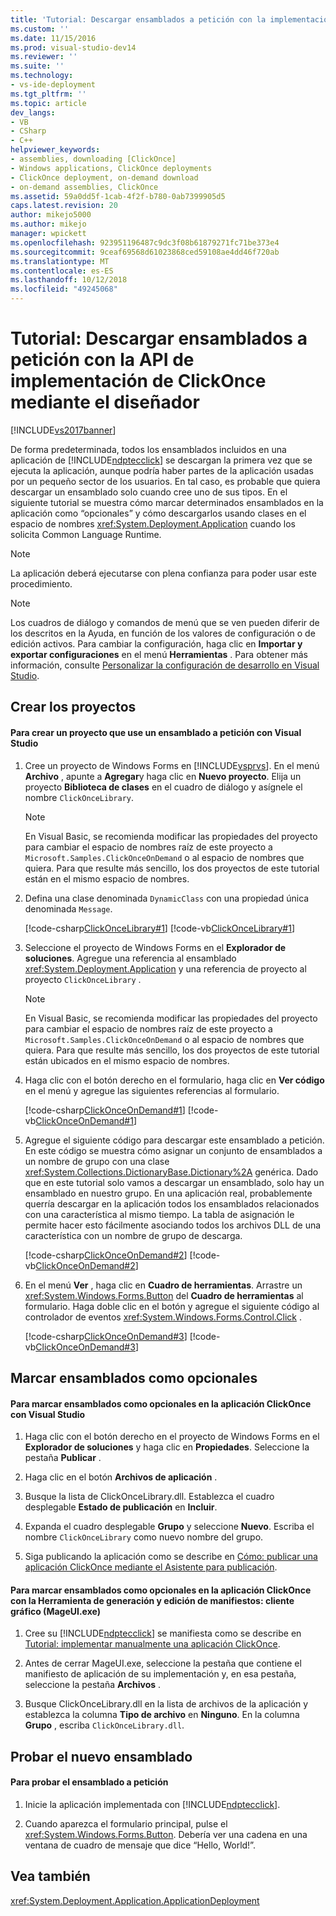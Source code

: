 ```yaml
---
title: 'Tutorial: Descargar ensamblados a petición con la implementación de ClickOnce mediante el Diseñador de API | Microsoft Docs'
ms.custom: ''
ms.date: 11/15/2016
ms.prod: visual-studio-dev14
ms.reviewer: ''
ms.suite: ''
ms.technology:
- vs-ide-deployment
ms.tgt_pltfrm: ''
ms.topic: article
dev_langs:
- VB
- CSharp
- C++
helpviewer_keywords:
- assemblies, downloading [ClickOnce]
- Windows applications, ClickOnce deployments
- ClickOnce deployment, on-demand download
- on-demand assemblies, ClickOnce
ms.assetid: 59a0dd5f-1cab-4f2f-b780-0ab7399905d5
caps.latest.revision: 20
author: mikejo5000
ms.author: mikejo
manager: wpickett
ms.openlocfilehash: 923951196487c9dc3f08b61879271fc71be373e4
ms.sourcegitcommit: 9ceaf69568d61023868ced59108ae4dd46f720ab
ms.translationtype: MT
ms.contentlocale: es-ES
ms.lasthandoff: 10/12/2018
ms.locfileid: "49245068"
---
```

# <a name="walkthrough-downloading-assemblies-on-demand-with-the-clickonce-deployment-api-using-the-designer"></a>Tutorial: Descargar ensamblados a petición con la API de implementación de ClickOnce mediante el diseñador
[!INCLUDE[vs2017banner](../includes/vs2017banner.md)]

De forma predeterminada, todos los ensamblados incluidos en una aplicación de [!INCLUDE[ndptecclick](../includes/ndptecclick-md.md)] se descargan la primera vez que se ejecuta la aplicación, aunque podría haber partes de la aplicación usadas por un pequeño sector de los usuarios. En tal caso, es probable que quiera descargar un ensamblado solo cuando cree uno de sus tipos. En el siguiente tutorial se muestra cómo marcar determinados ensamblados en la aplicación como “opcionales” y cómo descargarlos usando clases en el espacio de nombres <xref:System.Deployment.Application> cuando los solicita Common Language Runtime.  
  
> [!NOTE]
>  La aplicación deberá ejecutarse con plena confianza para poder usar este procedimiento.  
  
> [!NOTE]
>  Los cuadros de diálogo y comandos de menú que se ven pueden diferir de los descritos en la Ayuda, en función de los valores de configuración o de edición activos. Para cambiar la configuración, haga clic en **Importar y exportar configuraciones** en el menú **Herramientas** . Para obtener más información, consulte [Personalizar la configuración de desarrollo en Visual Studio](http://msdn.microsoft.com/en-us/22c4debb-4e31-47a8-8f19-16f328d7dcd3).  
  
## <a name="creating-the-projects"></a>Crear los proyectos  
  
#### <a name="to-create-a-project-that-uses-an-on-demand-assembly-with-visual-studio"></a>Para crear un proyecto que use un ensamblado a petición con Visual Studio  
  
1.  Cree un proyecto de Windows Forms en [!INCLUDE[vsprvs](../includes/vsprvs-md.md)]. En el menú **Archivo** , apunte a **Agregar**y haga clic en **Nuevo proyecto**. Elija un proyecto **Biblioteca de clases** en el cuadro de diálogo y asígnele el nombre `ClickOnceLibrary`.  
  
    > [!NOTE]
    >  En Visual Basic, se recomienda modificar las propiedades del proyecto para cambiar el espacio de nombres raíz de este proyecto a `Microsoft.Samples.ClickOnceOnDemand` o al espacio de nombres que quiera. Para que resulte más sencillo, los dos proyectos de este tutorial están en el mismo espacio de nombres.  
  
2.  Defina una clase denominada `DynamicClass` con una propiedad única denominada `Message`.  
  
     [!code-csharp[ClickOnceLibrary#1](../snippets/csharp/VS_Snippets_Winforms/ClickOnceLibrary/CS/Class1.cs#1)]
     [!code-vb[ClickOnceLibrary#1](../snippets/visualbasic/VS_Snippets_Winforms/ClickOnceLibrary/VB/Class1.vb#1)]  
  
3.  Seleccione el proyecto de Windows Forms en el **Explorador de soluciones**. Agregue una referencia al ensamblado <xref:System.Deployment.Application> y una referencia de proyecto al proyecto `ClickOnceLibrary` .  
  
    > [!NOTE]
    >  En Visual Basic, se recomienda modificar las propiedades del proyecto para cambiar el espacio de nombres raíz de este proyecto a `Microsoft.Samples.ClickOnceOnDemand` o al espacio de nombres que quiera. Para que resulte más sencillo, los dos proyectos de este tutorial están ubicados en el mismo espacio de nombres.  
  
4.  Haga clic con el botón derecho en el formulario, haga clic en **Ver código** en el menú y agregue las siguientes referencias al formulario.  
  
     [!code-csharp[ClickOnceOnDemand#1](../snippets/csharp/VS_Snippets_Winforms/ClickOnceOnDemand/CS/Form1.cs#1)]
     [!code-vb[ClickOnceOnDemand#1](../snippets/visualbasic/VS_Snippets_Winforms/ClickOnceOnDemand/VB/Form1.vb#1)]  
  
5.  Agregue el siguiente código para descargar este ensamblado a petición. En este código se muestra cómo asignar un conjunto de ensamblados a un nombre de grupo con una clase <xref:System.Collections.DictionaryBase.Dictionary%2A> genérica. Dado que en este tutorial solo vamos a descargar un ensamblado, solo hay un ensamblado en nuestro grupo. En una aplicación real, probablemente querría descargar en la aplicación todos los ensamblados relacionados con una característica al mismo tiempo. La tabla de asignación le permite hacer esto fácilmente asociando todos los archivos DLL de una característica con un nombre de grupo de descarga.  
  
     [!code-csharp[ClickOnceOnDemand#2](../snippets/csharp/VS_Snippets_Winforms/ClickOnceOnDemand/CS/Form1.cs#2)]
     [!code-vb[ClickOnceOnDemand#2](../snippets/visualbasic/VS_Snippets_Winforms/ClickOnceOnDemand/VB/Form1.vb#2)]  
  
6.  En el menú **Ver** , haga clic en **Cuadro de herramientas**. Arrastre un <xref:System.Windows.Forms.Button> del **Cuadro de herramientas** al formulario. Haga doble clic en el botón y agregue el siguiente código al controlador de eventos <xref:System.Windows.Forms.Control.Click> .  
  
     [!code-csharp[ClickOnceOnDemand#3](../snippets/csharp/VS_Snippets_Winforms/ClickOnceOnDemand/CS/Form1.cs#3)]
     [!code-vb[ClickOnceOnDemand#3](../snippets/visualbasic/VS_Snippets_Winforms/ClickOnceOnDemand/VB/Form1.vb#3)]  
  
## <a name="marking-assemblies-as-optional"></a>Marcar ensamblados como opcionales  
  
#### <a name="to-mark-assemblies-as-optional-in-your-clickonce-application-by-using-visual-studio"></a>Para marcar ensamblados como opcionales en la aplicación ClickOnce con Visual Studio  
  
1.  Haga clic con el botón derecho en el proyecto de Windows Forms en el **Explorador de soluciones** y haga clic en **Propiedades**. Seleccione la pestaña **Publicar** .  
  
2.  Haga clic en el botón **Archivos de aplicación** .  
  
3.  Busque la lista de ClickOnceLibrary.dll. Establezca el cuadro desplegable **Estado de publicación** en **Incluir**.  
  
4.  Expanda el cuadro desplegable **Grupo** y seleccione **Nuevo**. Escriba el nombre `ClickOnceLibrary` como nuevo nombre del grupo.  
  
5.  Siga publicando la aplicación como se describe en [Cómo: publicar una aplicación ClickOnce mediante el Asistente para publicación](../deployment/how-to-publish-a-clickonce-application-using-the-publish-wizard.md).  
  
#### <a name="to-mark-assemblies-as-optional-in-your-clickonce-application-by-using-manifest-generation-and-editing-tool--graphical-client-mageuiexe"></a>Para marcar ensamblados como opcionales en la aplicación ClickOnce con la Herramienta de generación y edición de manifiestos: cliente gráfico (MageUI.exe)  
  
1.  Cree su [!INCLUDE[ndptecclick](../includes/ndptecclick-md.md)] se manifiesta como se describe en [Tutorial: implementar manualmente una aplicación ClickOnce](../deployment/walkthrough-manually-deploying-a-clickonce-application.md).  
  
2.  Antes de cerrar MageUI.exe, seleccione la pestaña que contiene el manifiesto de aplicación de su implementación y, en esa pestaña, seleccione la pestaña **Archivos** .  
  
3.  Busque ClickOnceLibrary.dll en la lista de archivos de la aplicación y establezca la columna **Tipo de archivo** en **Ninguno**. En la columna **Grupo** , escriba `ClickOnceLibrary.dll`.  
  
## <a name="testing-the-new-assembly"></a>Probar el nuevo ensamblado  
  
#### <a name="to-test-your-on-demand-assembly"></a>Para probar el ensamblado a petición  
  
1.  Inicie la aplicación implementada con [!INCLUDE[ndptecclick](../includes/ndptecclick-md.md)].  
  
2.  Cuando aparezca el formulario principal, pulse el <xref:System.Windows.Forms.Button>. Debería ver una cadena en una ventana de cuadro de mensaje que dice “Hello, World!”.  
  
## <a name="see-also"></a>Vea también  
 <xref:System.Deployment.Application.ApplicationDeployment>




